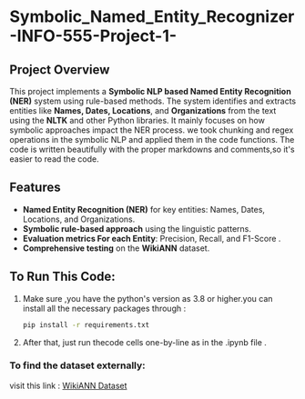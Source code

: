 # Symbolic_Named_Entity_Recognizer-INFO-555-Project-1-
## Project Overview

This project implements a **Symbolic NLP based Named Entity Recognition (NER)** system using rule-based methods. The system identifies and extracts entities like **Names, Dates, Locations**, and **Organizations** from the text using the **NLTK** and other Python libraries. It mainly focuses on how symbolic approaches impact the  NER process. we took chunking and regex operations in the symbolic NLP and applied them in the code functions. The code is written beautifully with the proper markdowns and comments,so it's easier to read the code.  

## Features

- **Named Entity Recognition (NER)** for key entities: Names, Dates, Locations, and Organizations.
- **Symbolic rule-based approach** using the linguistic patterns.
- **Evaluation metrics For each Entity**: Precision, Recall, and F1-Score .
- **Comprehensive testing** on the **WikiANN** dataset.

## To Run This Code:
1. Make sure ,you have the python's version as 3.8 or higher.you can install all the necessary packages through :

   ```bash
   pip install -r requirements.txt

2. After that, just run thecode cells one-by-line as in the .ipynb file .

### To find the dataset externally:
visit this link : [WikiANN Dataset](https://huggingface.co/datasets/unimelb-nlp/wikiann)
